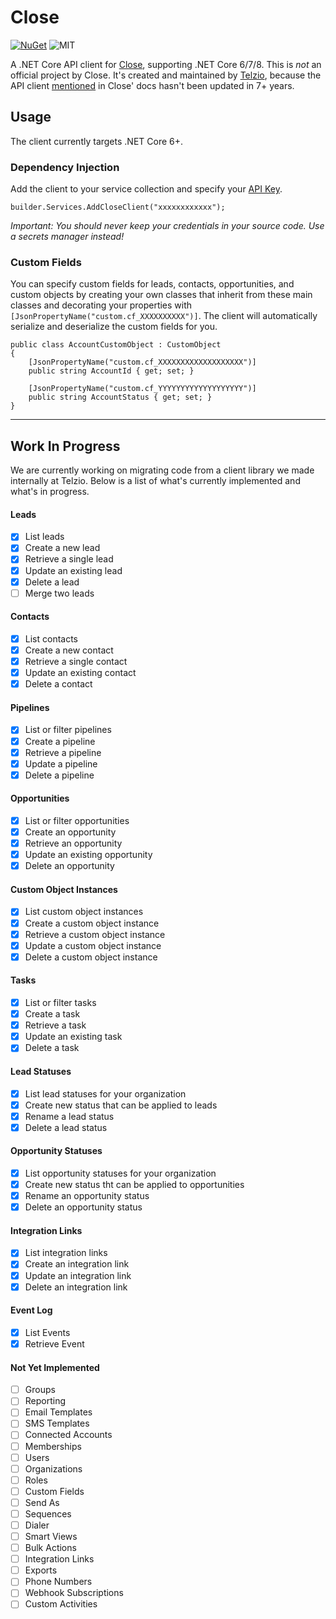 # Close
[![NuGet](https://img.shields.io/nuget/v/close?color=blue)](https://www.nuget.org/packages/close/)
![MIT](https://img.shields.io/github/license/telzio/close)

A .NET Core API client for [Close](https://close.com), supporting .NET Core 6/7/8. This is _not_ an official project by Close. It's created and maintained by [Telzio](https://telzio.com), because the API client [mentioned](https://developer.close.com/topics/api-clients/#c) in Close' docs hasn't been updated in 7+ years.


## Usage
The client currently targets .NET Core 6+.

### Dependency Injection
Add the client to your service collection and specify your [API Key](https://help.close.com/docs/api-keys). 

```builder.Services.AddCloseClient("xxxxxxxxxxxx");```

*Important: You should never keep your credentials in your source code. Use a secrets manager instead!*

### Custom Fields
You can specify custom fields for leads, contacts, opportunities, and custom objects by creating your own classes that inherit from these main classes and decorating your properties with ```[JsonPropertyName("custom.cf_XXXXXXXXXX")]```. The client will automatically serialize and deserialize the custom fields for you.
``` 
public class AccountCustomObject : CustomObject
{
    [JsonPropertyName("custom.cf_XXXXXXXXXXXXXXXXXXX")]
    public string AccountId { get; set; }

    [JsonPropertyName("custom.cf_YYYYYYYYYYYYYYYYYYY")]
    public string AccountStatus { get; set; }
} 
```

---

## Work In Progress
We are currently working on migrating code from a client library we made internally at Telzio. Below is a list of what's currently implemented and what's in progress.

#### Leads
- [x] List leads
- [x] Create a new lead
- [x] Retrieve a single lead
- [x] Update an existing lead
- [x] Delete a lead
- [ ] Merge two leads

#### Contacts
- [x] List contacts
- [x] Create a new contact 
- [x] Retrieve a single contact
- [x] Update an existing contact
- [x] Delete a contact

#### Pipelines
- [x] List or filter pipelines
- [x] Create a pipeline
- [x] Retrieve a pipeline
- [x] Update a pipeline
- [x] Delete a pipeline

#### Opportunities
- [x] List or filter opportunities
- [x] Create an opportunity
- [x] Retrieve an opportunity
- [x] Update an existing opportunity
- [x] Delete an opportunity

#### Custom Object Instances
- [x] List custom object instances
- [x] Create a custom object instance
- [x] Retrieve a custom object instance
- [x] Update a custom object instance
- [x] Delete a custom object instance

#### Tasks
- [x] List or filter tasks
- [x] Create a task
- [x] Retrieve a task
- [x] Update an existing task
- [x] Delete a task

#### Lead Statuses
- [x] List lead statuses for your organization
- [x] Create new status that can be applied to leads
- [x] Rename a lead status
- [x] Delete a lead status

#### Opportunity Statuses
- [x] List opportunity statuses for your organization
- [x] Create new status tht can be applied to opportunities
- [x] Rename an opportunity status
- [x] Delete an opportunity status

#### Integration Links
- [x] List integration links
- [x] Create an integration link
- [x] Update an integration link
- [x] Delete an integration link

#### Event Log
- [x] List Events
- [x] Retrieve Event

#### Not Yet Implemented
- [ ] Groups
- [ ] Reporting
- [ ] Email Templates
- [ ] SMS Templates
- [ ] Connected Accounts
- [ ] Memberships
- [ ] Users
- [ ] Organizations
- [ ] Roles
- [ ] Custom Fields
- [ ] Send As
- [ ] Sequences
- [ ] Dialer
- [ ] Smart Views
- [ ] Bulk Actions
- [ ] Integration Links
- [ ] Exports
- [ ] Phone Numbers
- [ ] Webhook Subscriptions
- [ ] Custom Activities